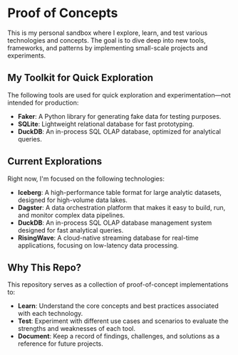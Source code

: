 # Proof of Concepts

This is my personal sandbox where I explore, learn, and test various technologies and concepts. The goal is to dive deep into new tools, frameworks, and patterns by implementing small-scale projects and experiments.

## My Toolkit for Quick Exploration
The following tools are used for quick exploration and experimentation—not intended for production:
- **Faker**: A Python library for generating fake data for testing purposes.
- **SQLite**: Lightweight relational database for fast prototyping.
- **DuckDB**: An in-process SQL OLAP database, optimized for analytical queries.


## Current Explorations

Right now, I'm focused on the following technologies:
- **Iceberg**: A high-performance table format for large analytic datasets, designed for high-volume data lakes.
- **Dagster**: A data orchestration platform that makes it easy to build, run, and monitor complex data pipelines.
- **DuckDB**: An in-process SQL OLAP database management system designed for fast analytical queries.
- **RisingWave**: A cloud-native streaming database for real-time applications, focusing on low-latency data processing.


## Why This Repo?
This repository serves as a collection of proof-of-concept implementations to:
- **Learn**: Understand the core concepts and best practices associated with each technology.
- **Test**: Experiment with different use cases and scenarios to evaluate the strengths and weaknesses of each tool.
- **Document**: Keep a record of findings, challenges, and solutions as a reference for future projects.